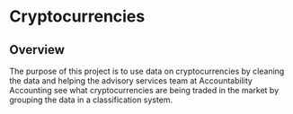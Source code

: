 # Cryptocurrencies
## Overview
The purpose of this project is to use data on cryptocurrencies by cleaning the data and helping the advisory services team at Accountability Accounting see what cryptocurrencies are being traded in the market by grouping the data in a classification system. 
